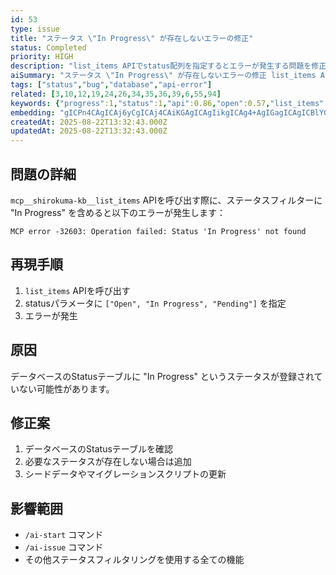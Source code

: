 ```yaml
---
id: 53
type: issue
title: "ステータス \"In Progress\" が存在しないエラーの修正"
status: Completed
priority: HIGH
description: "list_items APIでstatus配列を指定するとエラーが発生する問題を修正完了"
aiSummary: "ステータス \"In Progress\" が存在しないエラーの修正 list_items APIでstatus: [\"Open\",\"In Progress\",\"Pending\"]を指定すると、\"Status 'In Progress' not found\"エラーが発生する ## 問題の詳細\n\n`mcp__shirokuma-kb__list_items` APIを呼び出す際に、ステータスフィルターに"
tags: ["status","bug","database","api-error"]
related: [3,10,12,19,24,26,34,35,36,39,6,55,94]
keywords: {"progress":1,"status":1,"api":0.86,"open":0.57,"list_items":0.57}
embedding: "gICPn4CAgICAj6yCgICAj4CAiKGAgICAgIikgICAg4+AgIGagICAgICBlYGAgJCJgICAkICAgICAgImFgICbgYCAh4yAgICAgIaEgoCAm4CAgI6OgICAgICOjoaAgI+AgICQjYCAgICAiZ+IgICCgYCAipWAgICAgI+whoCAgYg="
createdAt: 2025-08-22T13:32:43.000Z
updatedAt: 2025-08-22T13:32:43.000Z
---
```


## 問題の詳細

`mcp__shirokuma-kb__list_items` APIを呼び出す際に、ステータスフィルターに "In Progress" を含めると以下のエラーが発生します：

```
MCP error -32603: Operation failed: Status 'In Progress' not found
```

## 再現手順

1. `list_items` APIを呼び出す
2. statusパラメータに `["Open", "In Progress", "Pending"]` を指定
3. エラーが発生

## 原因

データベースのStatusテーブルに "In Progress" というステータスが登録されていない可能性があります。

## 修正案

1. データベースのStatusテーブルを確認
2. 必要なステータスが存在しない場合は追加
3. シードデータやマイグレーションスクリプトの更新

## 影響範囲

- `/ai-start` コマンド
- `/ai-issue` コマンド  
- その他ステータスフィルタリングを使用する全ての機能